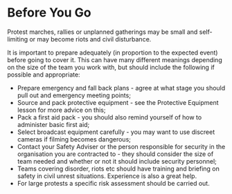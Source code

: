 [Title]: # (Прежде чем вы пойдете)
[Order]: # (6)

# Before You Go

Protest marches, rallies or unplanned gatherings may be small and self-limiting or may become riots and civil disturbance.

It is important to prepare adequately (in proportion to the expected event) before going to cover it. This can have many different meanings depending on the size of the team you work with, but should include the following if possible and appropriate:

*   Prepare emergency and fall back plans - agree at what stage you should pull out and emergency meeting points;
*   Source and pack protective equipment - see the Protective Equipment lesson for more advice on this;
*   Pack a first aid pack - you should also remind yourself of how to administer basic first aid;
*   Select broadcast equipment carefully - you may want to use discreet cameras if filming becomes dangerous;
*   Contact your Safety Adviser or the person responsible for security in the organisation you are contracted to - they should consider the size of team needed and whether or not it should include security personnel;
*   Teams covering disorder, riots etc should have training and briefing on safety in civil unrest situations. Experience is also a great help.
*   For large protests a specific risk assessment should be carried out.